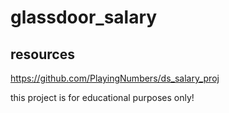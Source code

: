﻿# glassdoor_salary

## resources
https://github.com/PlayingNumbers/ds_salary_proj

this project is for educational purposes only!
